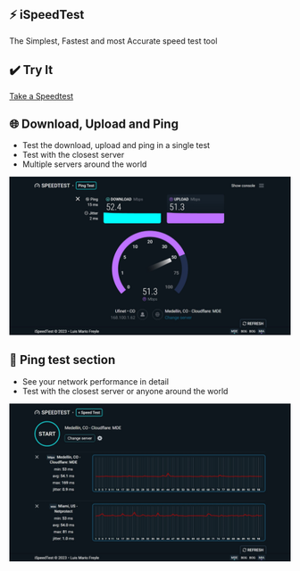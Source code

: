 ## ⚡️ iSpeedTest
The Simplest, Fastest and most Accurate speed test tool

## ✔️ Try It
[Take a Speedtest](https://ispeedtest.xyz/)

## 🌐 Download, Upload and Ping
* Test the download, upload and ping in a single test
* Test with the closest server
* Multiple servers around the world

![Screenshot](https://raw.githubusercontent.com/mariofreyle/speedtest/master/screenshots/main-2.jpg)

## 🔴 Ping test section
* See your network performance in detail
* Test with the closest server or anyone around the world

![Screenshot](https://raw.githubusercontent.com/mariofreyle/speedtest/master/screenshots/ping-2.jpg)
